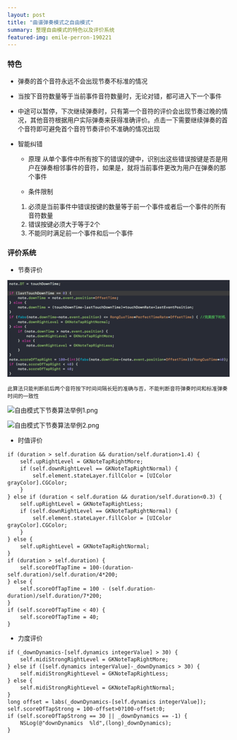 ```yaml
---
layout: post
title: "曲谱弹奏模式之自由模式"
summary: 整理自由模式的特色以及评价系统
featured-img: emile-perron-190221
---
```

### 特色

- 弹奏的首个音符永远不会出现节奏不标准的情况

- 当按下音符数量等于当前事件音符数量时，无论对错，都可进入下一个事件

- 中途可以暂停，下次继续弹奏时，只有第一个音符的评价会出现节奏过晚的情况，其他音符根据用户实际弹奏来获得准确评价。点击一下需要继续弹奏的首个音符即可避免首个音符节奏评价不准确的情况出现

- 智能纠错
    - 原理
    从单个事件中所有按下的错误的键中，识别出这些错误按键是否是用户在弹奏相邻事件的音符，如果是，就将当前事件更改为用户在弹奏的那个事件

    - 条件限制
    1. 必须是当前事件中错误按键的数量等于前一个事件或者后一个事件的所有音符数量
    2. 错误按键必须大于等于2个
    3. 不能同时满足前一个事件和后一个事件


### 评价系统
- 节奏评价

![自由模式节奏算法代码](/assets/img/posts/曲谱弹奏模式之自由模式/自由模式节奏评价代码.png)

```
此算法只能判断前后两个音符按下时间间隔长短的准确与否，不能判断音符弹奏时间和标准弹奏时间的一致性
```

![自由模式下节奏算法举例1.png](https://upload-images.jianshu.io/upload_images/1368807-b887670f34776491.png?imageMogr2/auto-orient/strip%7CimageView2/2/w/1240)

![自由模式下节奏算法举例2.png](https://upload-images.jianshu.io/upload_images/1368807-1c0759f4052671fd.png?imageMogr2/auto-orient/strip%7CimageView2/2/w/1240)

- 时值评价

```objective_c
if (duration > self.duration && duration/self.duration>1.4) {
    self.upRightLevel = GKNoteTapRightMore;
    if (self.downRightLevel == GKNoteTapRightNormal) {
        self.element.stateLayer.fillColor = [UIColor grayColor].CGColor;
    }
} else if (duration < self.duration && duration/self.duration<0.3) {
    self.upRightLevel = GKNoteTapRightLess;
    if (self.downRightLevel == GKNoteTapRightNormal) {
        self.element.stateLayer.fillColor = [UIColor grayColor].CGColor;
    }
} else {
    self.upRightLevel = GKNoteTapRightNormal;
}
if (duration > self.duration) {
    self.scoreOfTapTime = 100-(duration-self.duration)/self.duration/4*200;
} else {
    self.scoreOfTapTime = 100 - (self.duration-duration)/self.duration/7*200;
}
if (self.scoreOfTapTime < 40) {
    self.scoreOfTapTime = 40;
}
```

- 力度评价

```objective_c
if (_downDynamics-[self.dynamics integerValue] > 30) {
    self.midiStrongRightLevel = GKNoteTapRightMore;
} else if ([self.dynamics integerValue]-_downDynamics > 30) {
    self.midiStrongRightLevel = GKNoteTapRightLess;
} else {
    self.midiStrongRightLevel = GKNoteTapRightNormal;
}
long offset = labs(_downDynamics-[self.dynamics integerValue]);
self.scoreOfTapStrong = 100-offset>0?100-offset:0;
if (self.scoreOfTapStrong == 30 || _downDynamics == -1) {
    NSLog(@"downDynamics  %ld",(long)_downDynamics);
}
```
